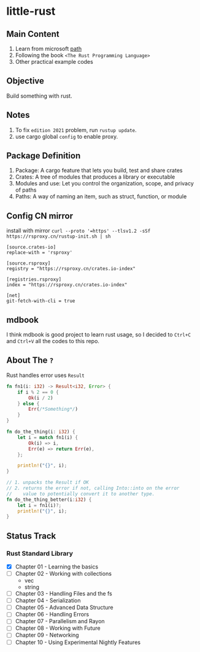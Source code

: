 # little-rust

## Main Content

1. Learn from microsoft [path](https://docs.microsoft.com/en-us/learn/paths/rust-first-steps/)
2. Following the book `<The Rust Programming Language>`
3. Other practical example codes

## Objective

Build something with rust.

## Notes

1. To fix `edition 2021` problem, run `rustup update`.
2. use cargo global `config` to enable proxy.

## Package Definition

1. Package: A cargo feature that lets you build, test and share crates
2. Crates: A tree of modules that produces a library or executable
3. Modules and use: Let you control the organization, scope, and privacy of paths
4. Paths: A way of naming an item, such as struct, function, or module

## Config CN mirror

install with mirror `curl --proto '=https' --tlsv1.2 -sSf https://rsproxy.cn/rustup-init.sh | sh`

```config
[source.crates-io]
replace-with = 'rsproxy'

[source.rsproxy]
registry = "https://rsproxy.cn/crates.io-index"

[registries.rsproxy]
index = "https://rsproxy.cn/crates.io-index"

[net]
git-fetch-with-cli = true
```

## mdbook

I think mdbook is good project to learn rust usage, so I decided to `Ctrl+C` and `Ctrl+V` all the codes to this repo.

## About The `?`

Rust handles error uses `Result`

```rust
fn fn1(i: i32) -> Result<i32, Error> {
    if i % 2 == 0 {
        Ok(i / 2)
    } else {
        Err(/*Something*/)
    }
}

fn do_the_thing(i: i32) {
    let i = match fn1(i) {
        Ok(i) => i,
        Err(e) => return Err(e),
    };

    println!("{}", i);
}

// 1. unpacks the Result if OK
// 2. returns the error if not, calling Into::into on the error
//    value to potentially convert it to another type.
fn do_the_thing_better(i:i32) {
    let i = fn1(i)?;
    println!("{}", i);
}
```

## Status Track

### Rust Standard Library

- [x] Chapter 01 - Learning the basics
- [ ] Chapter 02 - Working with collections
  - vec
  - string
- [ ] Chapter 03 - Handling Files and the fs
- [ ] Chapter 04 - Serialization
- [ ] Chapter 05 - Advanced Data Structure
- [ ] Chapter 06 - Handling Errors
- [ ] Chapter 07 - Parallelism and Rayon
- [ ] Chapter 08 - Working with Future
- [ ] Chapter 09 - Networking
- [ ] Chapter 10 - Using Experimental Nightly Features
